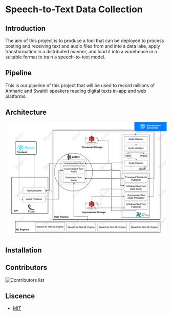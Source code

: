 # Speech-to-Text Data Collection

## Introduction

 The aim of this project is to produce a tool that can be deployed to process posting and receiving text and audio files from and into a data lake, apply transformation in a distributed manner, and load it into a warehouse in a suitable format to train a speech-to-text model. 

## Pipeline
  This is our pipeline of this project that will be used to record millions of Amharic and Swahili speakers reading digital texts in-app and web platforms. 


## Architecture
![Speech-to-text data collection](data/end-to-end-details-design.JPG)

## Installation
## Contributors

![Contributors list](https://contrib.rocks/image?repo=STT-Data-Engineering/Speech_to_text)

## Liscence 
* [MIT](https://github.com/STT-Data-Engineering/Speech_to_text/blob/main/LICENSE)
 
